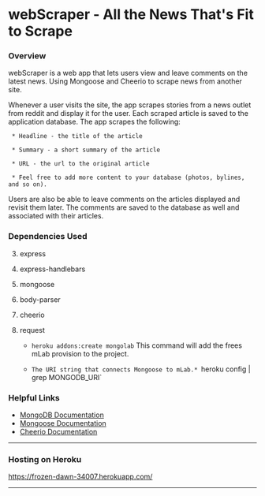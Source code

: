 # webScraper - All the News That's Fit to Scrape



### Overview

webScraper is a web app that lets users view and leave comments on the latest news. Using Mongoose and Cheerio to scrape news from another site.

Whenever a user visits the site, the app scrapes stories from a news outlet from reddit and display it for the user. Each scraped article is saved to the application database. The app scrapes the following:

     * Headline - the title of the article

     * Summary - a short summary of the article

     * URL - the url to the original article

     * Feel free to add more content to your database (photos, bylines, and so on).

Users are also be able to leave comments on the articles displayed and revisit them later. The comments are saved to the database as well and associated with their articles.


### Dependencies Used

3. express

4. express-handlebars

5. mongoose

6. body-parser

7. cheerio

8. request


    * `heroku addons:create mongolab` This command will add the frees mLab provision to the project.

    * `The URI string that connects Mongoose to mLab.* `heroku config | grep MONGODB_URI`


### Helpful Links

* [MongoDB Documentation](https://docs.mongodb.com/manual/)
* [Mongoose Documentation](http://mongoosejs.com/docs/api.html)
* [Cheerio Documentation](https://github.com/cheeriojs/cheerio)


- - -

### Hosting on Heroku


https://frozen-dawn-34007.herokuapp.com/

- - -

